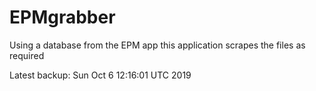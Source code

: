# EPMgrabber
Using a database from the EPM app this application scrapes the files as required


Latest backup: Sun Oct 6 12:16:01 UTC 2019
